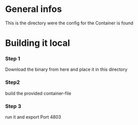 # General infos

This is the directory were the config for the Container is found

# Building it local 

### Step 1
Download the binary from here and place it in this directory 

### Step2 
build the provided container-file

### Step 3
run it and export Port 4803